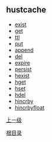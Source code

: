 hustcache
--

* [exist](hustcache/exist.md)
* [get](hustcache/get.md)
* [ttl](hustcache/ttl.md)
* [put](hustcache/put.md)
* [append](hustcache/append.md)
* [del](hustcache/del.md)
* [expire](hustcache/expire.md)
* [persist](hustcache/persist.md)
* [hexist](hustcache/hexist.md)
* [hget](hustcache/hget.md)
* [hset](hustcache/hset.md)
* [hdel](hustcache/hdel.md)
* [hincrby](hustcache/hincrby.md)
* [hincrbyfloat](hustcache/hincrbyfloat.md)

[上一级](../hustdb.md)

[根目录](../../index.md)